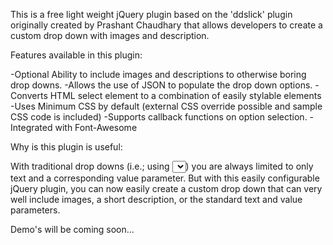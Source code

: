 This is a free light weight jQuery plugin based on the 'ddslick' plugin originally created by Prashant Chaudhary that allows developers to create a custom drop down with images and description.

Features available in this plugin:

-Optional Ability to include images and descriptions to otherwise boring drop downs.
-Allows the use of JSON to populate the drop down options.
-Converts HTML select element to a combination of easily stylable elements
-Uses Minimum CSS by default (external CSS override possible and sample CSS code is included)
-Supports callback functions on option selection.
-Integrated with Font-Awesome


Why is this plugin is useful:

With traditional drop downs (i.e.; using <select> <option> </option> </select>) you are always limited to only text and a corresponding value parameter. But with this easily configurable jQuery plugin, you can now easily create a custom drop down that can very well include images, a short description, or the standard text and value parameters.

Demo's will be coming soon...
